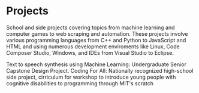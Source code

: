 # Projects
School and side projects covering topics from machine learning and computer games to web scraping and automation. These projects involve various programming languages from C++ and Python to JavaScript and HTML and using numerous development enviroments like Linux, Code Composer Studio, Windows, and IDEs from Visual Studio to Eclipse.

Text to speech synthesis using Machine Learning: Undergraduate Senior Capstone Design Project.
Coding For All: Nationally recognized high-school side project, cirriculum for workshop to introduce young people with cognitive disabilities to programming through MIT's scratch

 
